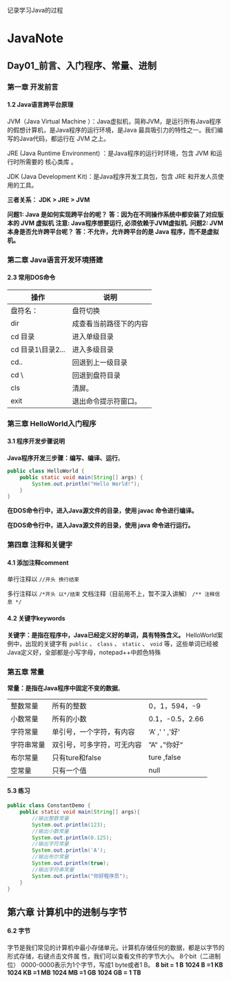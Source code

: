 
记录学习Java的过程
# JavaNote

## Day01_前言、入门程序、常量、进制

### 第一章 开发前言

#### 1.2 Java语言跨平台原理

JVM（Java Virtual Machine ）：Java虚拟机，简称JVM，是运行所有Java程序的假想计算机，是Java程序的运行环境，是Java 最具吸引力的特性之一。我们编写的Java代码，都运行在 JVM 之上。

JRE (Java Runtime Environment) ：是Java程序的运行时环境，包含 JVM 和运行时所需要的 核心类库 。

JDK (Java Development Kit)：是Java程序开发工具包，包含 JRE 和开发人员使用的工具。

**三者关系： JDK > JRE > JVM**

**问题1: Java 是如何实现跨平台的呢？**
**答：因为在不同操作系统中都安装了对应版本的 JVM 虚拟机**
**注意: Java程序想要运行, 必须依赖于JVM虚拟机.**
**问题2: JVM 本身是否允许跨平台呢？**
**答：不允许，允许跨平台的是 Java 程序，而不是虚拟机。**

### 第二章 Java语言开发环境搭建

#### 2.3 常用DOS命令

| 操作              | 说明                   |
| ----------------- | ---------------------- |
| 盘符名：          | 盘符切换               |
| dir               | 成查看当前路径下的内容 |
| cd 目录           | 进入单级目录           |
| cd 目录1\目录2... | 进入多级目录           |
| cd..              | 回退到上一级目录       |
| cd \              | 回退到盘符目录         |
| cls               | 清屏。                 |
| exit              | 退出命令提示符窗口。   |

### 第三章 HelloWorld入门程序

#### 3.1 程序开发步骤说明

**Java程序开发三步骤：编写、编译、运行**。

```java
public class HelloWorld {
	public static void main(String[] args) {
		System.out.println("Hello World!");
	}
}

```

**在DOS命令行中，进入Java源文件的目录，使用 javac 命令进行编译。**

**在DOS命令行中，进入Java源文件的目录，使用 java 命令进行运行。**

### 第四章 注释和关键字

#### 4.1 添加注释comment

单行注释以 `//开头 换行结束`

多行注释以 `/*开头 以*/结束`
文档注释（目前用不上，暂不深入讲解） `/** 注释信息 */`

#### 4.2 关键字keywords

**关键字：是指在程序中，Java已经定义好的单词，具有特殊含义。**
HelloWorld案例中，出现的关键字有 `public` 、 `class` 、 `static` 、 `void` 等，这些单词已经被
Java定义好，全部都是小写字母，notepad++中颜色特殊

### 第五章 常量

**常量：是指在Java程序中固定不变的数据**。

|            |                            |                 |
| ---------- | -------------------------- | --------------- |
| 整数常量   | 所有的整数                 | 0，1，594，-9   |
| 小数常量   | 所有的小数                 | 0.1，-0.5，2.66 |
| 字符常量   | 单引号，一个字符，有内容   | ‘A’ ,' ' ,'好'  |
| 字符串常量 | 双引号，可多字符，可无内容 | ”A“ ，”你好“    |
| 布尔常量   | 只有ture和false            | ture ,false     |
| 空常量     | 只有一个值                 | null            |

#### 5.3 练习

```java
public class ConstantDemo {
	public static void main(String[] args){
		//输出整数常量
		System.out.println(123);
        //输出小数常量
        System.out.println(0.125);
        //输出字符常量
        System.out.println('A');
        //输出布尔常量
        System.out.println(true);
        //输出字符串常量
        System.out.println("你好程序员");
	}
}

```

## 第六章 计算机中的进制与字节

#### 6.2 字节

字节是我们常见的计算机中最小存储单元。计算机存储任何的数据，都是以字节的形式存储，右键点击文件属
性，我们可以查看文件的字节大小。
8个bit（二进制位） 0000-0000表示为1个字节，写成1 byte或者1 B。
**8 bit = 1 B**
**1024 B =1 KB**
**1024 KB =1 MB**
**1024 MB =1 GB**
**1024 GB = 1 TB**	

